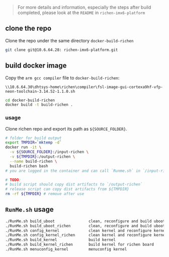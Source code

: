 > For more details and information, especially the steps after build completed, please look at the `README` in `richen-imx6-platform`

## clone the repo

Clone the repo under the same directory `docker-build-richen`

```sh
git clone git@10.6.64.28: richen-imx6-platform.git
```

## build docker image

Copy the `arm gcc compiler` file to `docker-build-richen`:

```
\\10.6.64.30\dhtsys-home\richen\compiler\fsl-image-gui-cortexa9hf-vfp-neon-toolchain-3.14.52-1.1.0.sh
```

```sh
cd docker-build-richen
docker build -t build-richen .
```

### usage

Clone richen repo and export its path as `${SOURCE_FOLDER}`.

```sh
# folder for build output
export TMPDIR=`mktemp -d`
docker run -it \
  -v ${SOURCE_FOLDER}:/input-richen \
  -v ${TMPDIR}:/output-richen \
  --name build-richen \
  build-richen bash
# you are logged in the container and can call `Runme.sh` in `/input-richen` to build the projects

# TODO:
# build script should copy dist artifacts to `/output-richen`
# release script can copy dist artifacts from ${TMPDIR}
rm -rf ${TMPDIR} # remove after use
```

## `RunMe.sh` usage

```sh
./RunMe.sh build_uboot               clean, reconfigure and build uboot
./RunMe.sh build_uboot_richen        clean, reconfigure and build uboot for richen board
./RunMe.sh config_kernel             clean kernel and reconfigure kernel
./RunMe.sh config_kernel_richen      clean kernel and reconfigure kernel for richen board
./RunMe.sh build_kernel              build kernel
./RunMe.sh build_kernel_richen       build kernel for richen board
./RunMe.sh menuconfig_kernel         menuconfig kernel
```